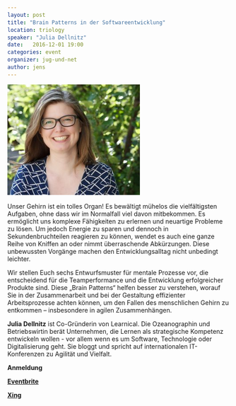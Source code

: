 ```yaml
---
layout: post
title: "Brain Patterns in der Softwareentwicklung"
location: triology
speaker: "Julia Dellnitz" 
date:   2016-12-01 19:00
categories: event
organizer: jug-und-net
author: jens
---
```

<img src="/assets/articles/2016/julia-dellnitz.jpg" class="speaker" />

Unser Gehirn ist ein tolles Organ! Es bewältigt mühelos die vielfältigsten Aufgaben, 
ohne dass wir im Normalfall viel davon mitbekommen. Es ermöglicht uns komplexe Fähigkeiten 
zu erlernen und neuartige Probleme zu lösen. Um jedoch Energie zu sparen und dennoch in 
Sekundenbruchteilen reagieren zu können, wendet es auch eine ganze Reihe von Kniffen an oder 
nimmt überraschende Abkürzungen. Diese unbewussten Vorgänge machen den Entwicklungsalltag 
nicht unbedingt leichter. 

Wir stellen Euch sechs Entwurfsmuster für mentale Prozesse vor, die entscheidend für 
die Teamperformance und die Entwicklung erfolgreicher Produkte sind. Diese „Brain Patterns“ 
helfen besser zu verstehen, worauf Sie in der Zusammenarbeit und bei der Gestaltung 
effizienter Arbeitsprozesse achten können, um den Fallen des menschlichen Gehirn zu 
entkommen – insbesondere in agilen Zusammenhängen.

**Julia Dellnitz** ist Co-Gründerin von Learnical. Die Ozeanographin und Betriebswirtin 
berät Unternehmen, die Lernen als strategische Kompetenz entwickeln wollen - vor allem wenn 
es um Software, Technologie oder Digitalisierung geht. Sie bloggt und spricht auf internationalen 
IT-Konferenzen zu Agilität und Vielfalt. 

**Anmeldung**

**[Eventbrite](https://www.eventbrite.de/e/brain-patterns-in-der-softwareentwicklung-tickets-29202927743)**

**[Xing](https://www.xing.com/events/brain-patterns-softwareentwicklung-1746546)**
